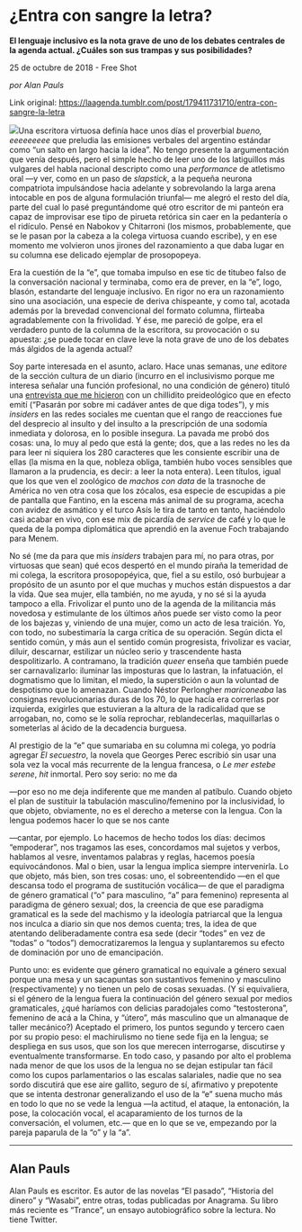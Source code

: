 # ¿Entra con sangre la letra?

**El lenguaje inclusivo es la nota grave de uno de los debates centrales de la agenda actual. ¿Cuáles son sus trampas y sus posibilidades?**

25 de octubre de 2018 - Free Shot

_por Alan Pauls_

Link original: https://laagenda.tumblr.com/post/179411731710/entra-con-sangre-la-letra

![](https://64.media.tumblr.com/a99089920c6a9abfbff72f6623637468/tumblr_inline_ph5p1lBB4x1t6q87u_500.jpg)Una escritora virtuosa definía hace unos días el proverbial *bueno, eeeeeeeee* que preludia las emisiones
verbales del argentino estándar como “un salto en largo hacia la idea”. No
tengo presente la argumentación que venía después, pero el simple hecho de leer
uno de los latiguillos más vulgares del habla nacional descripto como una *performance* de atletismo oral —y ver,
como en un paso de *slapstick*, a la
pequeña neurona compatriota impulsándose hacia adelante y sobrevolando la larga
arena intocable en pos de alguna formulación triunfal— me alegró el resto del
día, parte del cual lo pasé preguntándome qué otro escritor de mi panteón era capaz
de improvisar ese tipo de pirueta retórica sin caer en la pedantería o el
ridículo. Pensé en Nabokov y Chitarroni (los mismos, probablemente, que se le pasan
por la cabeza a la colega virtuosa cuando escribe), y en ese momento me
volvieron unos jirones del razonamiento a que daba lugar en su columna ese delicado
ejemplar de prosopopeya. 

Era la cuestión de la
“e”, que tomaba impulso en ese tic de titubeo falso de la conversación nacional
y terminaba, como era de prever, en la “e”, logo, blasón, estandarte del
lenguaje inclusivo. En rigor no era un razonamiento sino una asociación, una
especie de deriva chispeante, y como tal, acotada además por la brevedad
convencional del formato columna, flirteaba agradablemente con la frivolidad. Y
ése, me pareció de golpe, era el verdadero punto de la columna de la escritora,
su provocación o su apuesta: ¿se puede tocar en clave leve la nota grave de uno
de los debates más álgidos de la agenda actual?

Soy parte interesada en
el asunto, aclaro. Hace unas semanas, un*e*
editor*e* de la sección cultura de un
diario (incurro en el inclusivismo porque me interesa señalar una función
profesional, no una condición de género) tituló una [entrevista que me hicieron](https://www.infobae.com/cultura/2018/09/29/alan-pauls-no-soporto-el-lenguaje-inclusivo-van-a-pasar-sobre-mi-cadaver-antes-de-que-yo-diga-todes/)
con un chillidito preideológico que en efecto emití (“Pasarán por sobre mi
cadáver antes de que diga tod*e*s”), y
mis *insiders* en las redes sociales me
cuentan que el rango de reacciones fue del desprecio al insulto y del insulto a
la prescripción de una sodomía inmediata y dolorosa, en lo posible insegura. La
pavada me probó dos cosas: una, lo muy al pedo que está la gente; dos, que a
las redes no les da para leer ni siquiera los 280 caracteres que les consiente
escribir una de ellas (la misma en la que, nobleza obliga, también hubo voces
sensibles que llamaron a la prudencia, es decir: a leer la nota entera). Leen
títulos, igual que los que ven el zoológico de *machos con data* de la trasnoche de América no ven otra cosa que los
zócalos, esa especie de escupidas a pie de pantalla que Fantino, en la escena
más animal de su programa, acecha con avidez de asmático y el turco Asís le
tira de tanto en tanto, haciéndolo casi acabar en vivo, con ese mix de picardía
de *service* de café y lo que le queda
de la pompa diplomática que aprendió en la avenue Foch trabajando para Menem.

No sé (me da para que
mis *insiders* trabajen para mí, no
para otras, por virtuosas que sean) qué ecos despertó en el mundo piraña la
temeridad de mi colega, la escritora prosopopéyica, que, fiel a su estilo, osó
burbujear a propósito de un asunto por el que muchas y muchos están dispuestos
a dar la vida. Que sea mujer, ella también, no me ayuda, y no sé si la ayuda
tampoco a ella. Frivolizar el punto uno de la agenda de la militancia más novedosa
y estimulante de los últimos años puede ser visto como la peor de los bajezas
y, viniendo de una mujer, como un acto de lesa traición. Yo, con todo, no
subestimaría la carga crítica de su operación. Según dicta el sentido común, y
más aun el sentido común progresista, frivolizar es vaciar, diluir, descarnar,
estilizar un núcleo serio y trascendente hasta despolitizarlo. A contramano, la
tradición *queer* enseña que también puede
ser carnavalizarlo: iluminar las imposturas que lo lastran, la infatuación, el
dogmatismo que lo limitan, el miedo, la superstición o aun la voluntad de despotismo
que lo amenazan. Cuando Néstor Perlongher *mariconeaba*
las consignas revolucionarias duras de los 70, lo que hacía era correrlas por
izquierda, exigirles que estuvieran a la altura de la radicalidad que se
arrogaban, no, como se le solía reprochar, reblandecerlas, maquillarlas o someterlas
al ácido de la decadencia burguesa.

Al prestigio de la “e” que
sumariaba en su columna mi colega, yo podría agregar *El secuestro*, la novela que Georges Perec escribió sin usar una
sola vez la vocal más recurrente de la lengua francesa, o *Le mer estebe serene*, *hit*
inmortal. Pero soy serio: no me da 

—por eso no me deja indiferente que me
manden al patíbulo. Cuando objeto el plan de sustituir la tabulación
masculino/femenino por la inclusividad, lo que objeto, obviamente, no es el
derecho a meterse con la lengua. Con la lengua podemos hacer lo que se nos
cante 

—cantar, por ejemplo. Lo hacemos de hecho todos los días: decimos
“empoderar”, nos tragamos las eses, concordamos mal sujetos y verbos, hablamos
al vesre, inventamos palabras y reglas, hacemos poesía equivocándonos. Mal o
bien, usar la lengua implica siempre intervenirla. Lo que objeto, más bien, son
tres cosas: uno, el sobreentendido —en el que descansa todo el programa de
sustitución vocálica— de que el paradigma de género gramatical (“o” para
masculino, “a” para femenino) representa al paradigma de género sexual; dos, la
creencia de que ese paradigma gramatical es la sede del machismo y la ideología
patriarcal que la lengua nos inculca a diario sin que nos demos cuenta; tres,
la idea de que atentando deliberadamente contra esa sede (decir “tod*e*s” en vez de “todas” o “todos”)
democratizaremos la lengua y suplantaremos su efecto de dominación por uno de emancipación.


Punto uno: es evidente
que género gramatical no equivale a género sexual porque una mesa y un
sacapuntas son sustantivos femenino y masculino (respectivamente) y no tienen un
pelo de cosas sexuadas. (Y si equivaliera, si el género de la lengua fuera la
continuación del género sexual por medios gramaticales, ¿qué haríamos con delicias
paradojales como “testosterona”, femenino de acá a la China, y “útero”, más
masculino que un almanaque de taller mecánico?) Aceptado el primero, los puntos
segundo y tercero caen por su propio peso: el machirulismo no tiene sede fija
en la lengua; se despliega en sus usos, que son los que merecen interrogarse,
discutirse y eventualmente transformarse. En todo caso, y pasando por alto el
problema nada menor de que los usos de la lengua no se dejan estipular tan
fácil como los cupos parlamentarios o las escalas salariales, nadie que no sea
sordo discutirá que ese aire gallito, seguro de sí, afirmativo y prepotente que
se intenta destronar generalizando el uso de la “e” suena mucho más en todo lo
que no se vede la lengua —la actitud,
el ataque, la entonación, la pose, la colocación vocal, el acaparamiento de los
turnos de la conversación, el volumen, etc.— que en lo que se ve, empezando por
la pareja paparula de la “o” y la “a”. 



---

 Alan Pauls
-----------

 Alan Pauls es escritor. Es autor de las novelas “El pasado”, “Historia del dinero” y “Wasabi”, entre otras, todas publicadas por Anagrama. Su libro más reciente es “Trance”, un ensayo autobiográfico sobre la lectura. No tiene Twitter.

